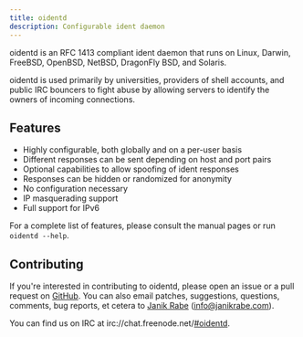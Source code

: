 ```yaml
---
title: oidentd
description: Configurable ident daemon
---
```


oidentd is an RFC 1413 compliant ident daemon that runs on Linux, Darwin,
FreeBSD, OpenBSD, NetBSD, DragonFly BSD, and Solaris.

oidentd is used primarily by universities, providers of shell accounts, and
public IRC bouncers to fight abuse by allowing servers to identify the owners
of incoming connections.

## Features

- Highly configurable, both globally and on a per-user basis
- Different responses can be sent depending on host and port pairs
- Optional capabilities to allow spoofing of ident responses
- Responses can be hidden or randomized for anonymity
- No configuration necessary
- IP masquerading support
- Full support for IPv6

For a complete list of features, please consult the manual pages
or run `oidentd --help`.

## Contributing

If you're interested in contributing to oidentd, please open an issue or a
pull request on [GitHub](https://github.com/janikrabe/oidentd). You can also
email patches, suggestions, questions, comments, bug reports, et cetera to
[Janik Rabe](https://janikrabe.com) (<info@janikrabe.com>).

You can find us on IRC at
irc://chat.freenode.net/[#oidentd](irc://chat.freenode.net/#oidentd).

